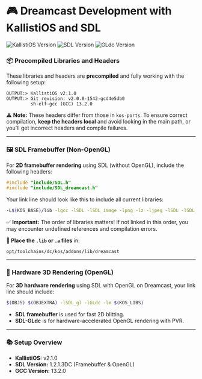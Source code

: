 
# 🎮 Dreamcast Development with KallistiOS and SDL

![KallistiOS Version](https://img.shields.io/badge/KallistiOS-v2.1.0-blue)
![SDL Version](https://img.shields.io/badge/SDL-1.2.1.3DC-green)
![GLdc Version](https://img.shields.io/badge/GLdc-Latest-orange)

### 📦 Precompiled Libraries and Headers
These libraries and headers are **precompiled** and fully working with the following setup:

```
OUTPUT:> KallistiOS v2.1.0
OUTPUT:> Git revision: v2.0.0-1542-gcd4e5db0  
         sh-elf-gcc (GCC) 13.2.0
```

⚠️ **Note:** These headers differ from those in `kos-ports`. To ensure correct compilation, **keep the headers local** and avoid looking in the main path, or you'll get incorrect headers and compile failures.

---

### 🖼️ SDL Framebuffer (Non-OpenGL)

For **2D framebuffer rendering** using SDL (without OpenGL), include the following headers:

```c
#include "include/SDL.h"
#include "include/SDL_dreamcast.h"
```

Your link line should look like this to include all current libraries:

```bash
-L$(KOS_BASE)/lib -lgcc -lSDL -lSDL_image -lpng -lz -ljpeg -lSDL -lSDL_mixer_126 -loggvorbisplay -ltremor -lm $(KOS_LIBS)
```

✅ **Important:** The order of libraries matters! If not linked in this order, you may encounter undefined references and compilation errors.

**📁 Place the `.lib` or `.a` files** in:
```
opt/toolchains/dc/kos/addons/lib/dreamcast
```

---

### 🎨 Hardware 3D Rendering (OpenGL)

For **3D hardware rendering** using SDL with OpenGL on Dreamcast, your link line should include:

```bash
$(OBJS) $(OBJEXTRA) -lSDL_gl -lGLdc -lm $(KOS_LIBS)
```

- **SDL framebuffer** is used for fast 2D blitting.
- **SDL-GLdc** is for hardware-accelerated OpenGL rendering with PVR.

---

### 📚 Setup Overview

- **KallistiOS:** v2.1.0
- **SDL Version:** 1.2.1.3DC (Framebuffer & OpenGL)
- **GCC Version:** 13.2.0

